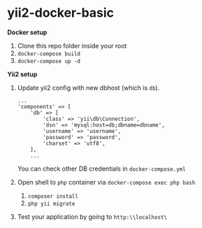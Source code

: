 # yii2-docker-basic
**Docker setup**
1. Clone this repo folder inside your root
2. `docker-compose build`
3. `docker-compose up -d`

**Yii2 setup**
1. Update yii2 config with new dbhost (which is `db`).  
    ```
    ...
    'components' => [
        'db' => [
            'class' => 'yii\db\Connection',
            'dsn' => 'mysql:host=db;dbname=dbname',
            'username' => 'username',
            'password' => 'password',
            'charset' => 'utf8',
        ],
        ...
    ```  
    
    You can check other DB credentials in `docker-compose.yml`

2. Open shell to `php` container via `docker-compose exec php bash`
    1. `composer install`
    2. `php yii migrate`
    
3. Test your application by going to `http:\\localhost\`